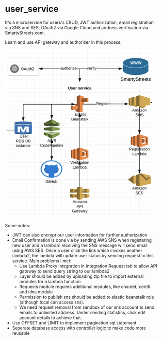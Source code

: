 # user_service
It's a microservice for users's CRUD, JWT authorization, email registration via SNS and SES, 
OAuth2 via Google Cloud and address verification via SmartyStreets.com.

Learn and use API gateway and authorizer in this process.

![architecture.png](https://github.com/barryzhan2017/user_service/blob/main/architecture.png?raw=true)

Some notes:
* JWT can also encrypt our user information for further authorization 
* Email Confirmation is done via by sending AWS SNS when registering new user and
a lambda1 receiving the SNS message will send email using AWS SES. Once a user click
the link which invokes another lambda2, the lambda will update user status by sending 
request to this service. Main problems I met:
  * Use Lambda Proxy integration in Integration Request tab to allow API gateway to send 
    query string to our lambda2
  * Layer should be added by uploading zip file to import external modules for a lambda function
  * Requests module requires additional modules, like chardet, certifi and idna module
  * Permission to publish sns should be added to elastic beanstalk role 
    (although local can access sns).
  * We need request removal from sandbox of our sns account to send emails to unlimited address.
  Under sending statistics, click edit account details to achieve that.
* Use OFFSET and LIMIT to implement pagination sql statement
* Seperate database access with controller logic to make code more reusable
    

